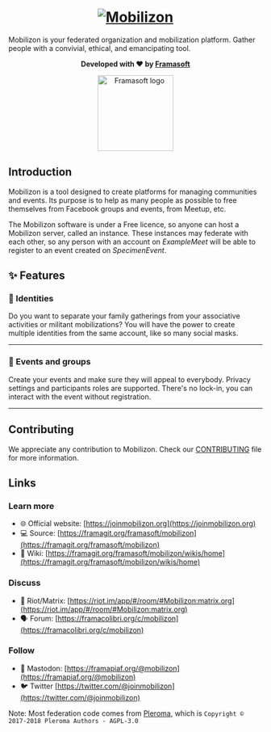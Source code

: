 <h1 align="center">
  <a href="https://joinmobilizon.org">
    <img src="https://lutim.cpy.re/qVYC86G9.png" alt="Mobilizon">
  </a>
</h1>

Mobilizon is your federated organization and mobilization platform. Gather people with a convivial, ethical, and emancipating tool.

<p align="center">
  <strong>Developed with ♥ by <a href="https://framasoft.org">Framasoft</a></strong>
</p>

<p align="center">
  <a href="https://framasoft.org">
    <img width="150px" src="https://lutim.cpy.re/Prd3ci7G.png" alt="Framasoft logo"/>
  </a>
</p>

## Introduction

Mobilizon is a tool designed to create platforms for managing communities and events. Its purpose is to help as many people as possible to free themselves from Facebook groups and events, from Meetup, etc.

The Mobilizon software is under a Free licence, so anyone can host a Mobilizon server, called an instance. These instances may federate with each other, so any person with an account on *ExampleMeet* will be able to register to an event created on *SpecimenEvent*.

## ✨ Features

### 👤 Identities

Do you want to separate your family gatherings from your associative activities or militant mobilizations?
You will have the power to create multiple identities from the same account, like so many social masks.

---

### 📅 Events and groups

Create your events and make sure they will appeal to everybody. 
Privacy settings and participants roles are supported.
There's no lock-in, you can interact with the event without registration.

---

## Contributing

We appreciate any contribution to Mobilizon. Check our [CONTRIBUTING](CONTRIBUTING.md) file for more information.

## Links

### Learn more
  * 🌐 Official website: [https://joinmobilizon.org](https://joinmobilizon.org)
  * 💻 Source: [https://framagit.org/framasoft/mobilizon](https://framagit.org/framasoft/mobilizon)
  * 📝 Wiki: [https://framagit.org/framasoft/mobilizon/wikis/home](https://framagit.org/framasoft/mobilizon/wikis/home)
  
### Discuss
  * 💬 Riot/Matrix: [https://riot.im/app/#/room/#Mobilizon:matrix.org](https://riot.im/app/#/room/#Mobilizon:matrix.org)
  * 🗣️ Forum: [https://framacolibri.org/c/mobilizon](https://framacolibri.org/c/mobilizon)

### Follow
  * 🐘 Mastodon: [https://framapiaf.org/@mobilizon](https://framapiaf.org/@mobilizon)
  * 🐦 Twitter [https://twitter.com/@joinmobilizon](https://twitter.com/@joinmobilizon)
  
Note: Most federation code comes from [Pleroma](https://pleroma.social), which is `Copyright © 2017-2018 Pleroma Authors - AGPL-3.0`
